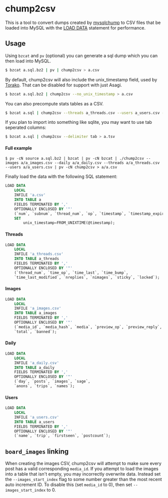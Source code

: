 # chump2csv

This is a tool to convert dumps created by [mysqlchump](https://github.com/bbepis/mysqlchump) to CSV files that be loaded into MySQL with the [LOAD DATA](https://dev.mysql.com/doc/refman/8.0/en/load-data.html) statement for performance.

## Usage

Using `bzcat` and `pv` (optional) you can generate a sql dump which you can then load into MySQL.

```sh
$ bzcat a.sql.bz2 | pv | chump2csv > a.csv
```

By default, chump2csv will also include the unix_timestamp field, used by [Torako](http://github.com/miyachan/torako). That can be disabled for support with just Asagi.

```sh
$ bzcat a.sql.bz2 | chump2csv --no_unix_timestamp > a.csv
```

You can also precompute stats tables as a CSV.

```sh
$ bzcat a.sql | chump2csv --threads a_threads.csv --users a_users.csv --images a_images.csv > a.csv
```

If you plan to import into something like sqlite, you may want to use tab seperated columns:

```sh
$ bzcat a.sql | chump2csv --delimiter tab > a.tsv
```

#### Full example

```
$ pv -cN source a.sql.bz2 | bzcat | pv -cN bzcat | ./chump2csv --images a/a_images.csv --daily a/a_daily.csv --threads a/a_threads.csv --users a/a_users.csv | pv -cN chump2csv > a/a.csv
```

Finally load the data with the following SQL statement:

```sql
LOAD DATA
    LOCAL
    INFILE 'a.csv'
    INTO TABLE a
    FIELDS TERMINATED BY ','
    OPTIONALLY ENCLOSED BY '"'
    (`num`, `subnum`, `thread_num`, `op`, `timestamp`, `timestamp_expired`, `preview_orig`, `preview_w`, `preview_h`, `media_filename`, `media_w`, `media_h`, `media_size`, `media_hash`, `media_orig`, `spoiler`, `deleted`, `capcode`, `email`, `name`, `trip`, `title`, `comment`, `sticky`, `locked`, `poster_hash`, `poster_country`, `exif`, `media_id`, @timestamp)
    SET
        unix_timestamp=FROM_UNIXTIME(@timestamp);
```

#### Threads

```sql
LOAD DATA
    LOCAL
    INFILE 'a_threads.csv'
    INTO TABLE a_threads
    FIELDS TERMINATED BY ','
    OPTIONALLY ENCLOSED BY '"'
    (`thread_num`, `time_op`, `time_last`, `time_bump`,
    `time_last_modified`, `nreplies`, `nimages`, `sticky`, `locked`);
```

#### Images

```sql
LOAD DATA
    LOCAL
    INFILE 'a_images.csv'
    INTO TABLE a_images
    FIELDS TERMINATED BY ','
    OPTIONALLY ENCLOSED BY '"'
    (`media_id`, `media_hash`, `media`, `preview_op`, `preview_reply`,
    `total`, `banned`);
```

#### Daily

```sql
LOAD DATA
    LOCAL
    INFILE 'a_daily.csv'
    INTO TABLE a_daily
    FIELDS TERMINATED BY ','
    OPTIONALLY ENCLOSED BY '"'
    (`day`, `posts`, `images`, `sage`,
    `anons`, `trips`, `names`);
```

#### Users

```sql
LOAD DATA
    LOCAL
    INFILE 'a_users.csv'
    INTO TABLE a_users
    FIELDS TERMINATED BY ','
    OPTIONALLY ENCLOSED BY '"'
    (`name`, `trip`, `firstseen`, `postcount`);
```

## `board_images` linking

When creating the images CSV, chump2csv will attempt to make sure every post has a valid corresponding `media_id`. If you attempt to load the images into a table that isn't empty, you may incorrectly overwrite data. Instead set the `--images_start_index` flag to some number greater than the most recent auto increment ID. To disable this (set `media_id` to 0), then set `--images_start_index` to 0.